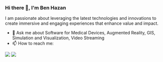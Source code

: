 ### Hi there 👋, I'm Ben Hazan

I am passionate about leveraging the latest technologies and innovations to create immersive and engaging experiences that enhance value and impact.
- 💬 Ask me about Software for Medical Devices, Augmented Reality, GIS, Simulation and Visualization, Video Streaming
- 📫 How to reach me: 

<!--
- 🔭 I’m currently working on ...
- 🌱 I’m currently learning ...
- 🤔 I’m looking for help with ...
- 😄 Pronouns: ...
-->
<p>
  
[<img src="https://img.shields.io/badge/LinkedIn-%2312100E.svg?&style=for-the-badge&logo=linkedin&logoColor=white&color=black" />](https://www.linkedin.com/in/hazanben/)
[<img src="https://img.shields.io/badge/Email-%EA4335E.svg?&style=for-the-badge&logo=gmail&logoColor=white&color=black" />](mailto:hazanb@gmail.com)

</p>
